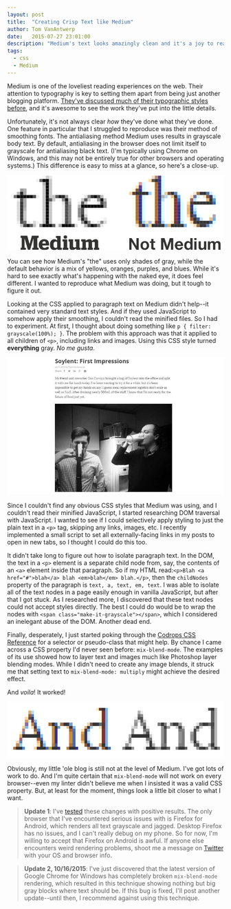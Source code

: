 ```yaml
---
layout: post
title:  "Creating Crisp Text like Medium"
author: Tom VanAntwerp
date:   2015-07-27 23:01:00
description: "Medium's text looks amazingly clean and it's a joy to read. Here's how I'm replicating it."
tags:
  - css
  - Medium
---
```

Medium is one of the loveliest reading experiences on the web. Their attention to typography is key to setting them apart from being just another blogging platform. [They've discussed much of their typographic styles before](https://medium.com/@mwichary/death-to-typewriters-ii-making-type-read-well-and-look-good-3874159e515a), and it's awesome to see the work they've put into the little details.

Unfortunately, it's not always clear *how* they've done what they've done. One feature in particular that I struggled to reproduce was their method of smoothing fonts. The antialiasing method Medium uses results in grayscale body text. By default, antialiasing in the browser does not limit itself to grayscale for antialiasing black text. (I'm typically using Chrome on Windows, and this may not be entirely true for other browsers and operating systems.) This difference is easy to miss at a glance, so here's a close-up.

![Medium's grayscale antialiasing versus default behavior.](/images/medium-text-comparison.png)

You can see how Medium's "the" uses only shades of gray, while the default behavior is a mix of yellows, oranges, purples, and blues. While it's hard to see exactly what's happening with the naked eye, it does feel different. I wanted to reproduce what Medium was doing, but it tough to figure it out.

Looking at the CSS applied to paragraph text on Medium didn't help--it contained very standard text styles. And if they used JavaScript to somehow apply their smoothing, I couldn't read the minified files. So I had to experiment. At first, I thought about doing something like `p { filter: grayscale(100%); }`. The problem with this approach was that it applied to all children of `<p>`, including links and images. Using this CSS style turned **everything** gray. *No me gusta*.

![Everything is gray. Oops.](/images/grayscale-blog.jpg)

Since I couldn't find any obvious CSS styles that Medium was using, and I couldn't read their minified JavaScript, I started researching DOM traversal with JavaScript.  I wanted to see if I could selectively apply styling to just the plain text in a `<p>` tag, skipping any links, images, etc. I recently implemented a small script to set all externally-facing links in my posts to open in new tabs, so I thought I could do this too.

It didn't take long to figure out how to isolate paragraph text. In the DOM, the text in a `<p>` element is a separate child node from, say, the contents of an `<a>` element inside that paragraph. So if my HTML read:`<p>Blah <a href="#">blah</a> blah <em>blah</em> blah.</p>`, then the `childNodes` property of the paragraph is `text, a, text, em, text`. I was able to isolate all of the text nodes in a page easily enough in vanilla JavaScript, but after that I got stuck. As I researched more, I discovered that these text nodes could not accept styles directly. The best I could do would be to wrap the nodes with `<span class="make-it-grayscale"></span>`, which I considered an inelegant abuse of the DOM. Another dead end.

Finally, desperately, I just started poking through the [Codrops CSS Reference](http://tympanus.net/codrops/css_reference/) for a selector or pseudo-class that might help. By chance I came across a CSS property I'd never seen before: `mix-blend-mode`. The examples of its use showed how to layer text and images much like Photoshop layer blending modes. While I didn't need to create any image blends, it struck me that setting text to `mix-blend-mode: multiply` might achieve the desired effect.

And *voila*! It worked!

![Old vs New Text on my Blog](/images/tva-grayscale-text.png)

Obviously, my little 'ole blog is still not at the level of Medium. I've got lots of work to do. And I'm quite certain that `mix-blend-mode` will not work on every browser--even my linter didn't believe me when I insisted it was a valid CSS property. But, at least for the moment, things look a little bit closer to what I want.

> **Update 1**: I've [tested](https://www.browserstack.com/screenshots) these changes with positive results. The only browser that I've encountered serious issues with is Firefox for Android, which renders all text grayscale and jagged. Desktop Firefox has no issues, and I can't really debug on my phone. So for now, I'm willing to accept that Firefox on Android is awful. If anyone else encounters weird rendering problems, shoot me a message on [Twitter](https://twitter.com/tvanantwerp) with your OS and browser info.

> **Update 2, 10/16/2015**: I've just discovered that the latest version of Google Chrome for Windows has completely broken `mix-blend-mode` rendering, which resulted in this technique showing nothing but big gray blocks where text should be. If this bug is fixed, I'll post another update--until then, I recommend against using this technique.
